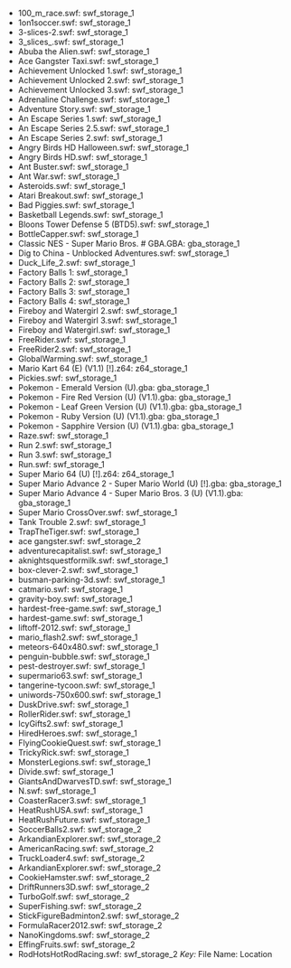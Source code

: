 * 100_m_race.swf: swf_storage_1
* 1on1soccer.swf: swf_storage_1
* 3-slices-2.swf: swf_storage_1
* 3_slices_.swf: swf_storage_1
* Abuba the Alien.swf: swf_storage_1
* Ace Gangster Taxi.swf: swf_storage_1
* Achievement Unlocked 1.swf: swf_storage_1
* Achievement Unlocked 2.swf: swf_storage_1
* Achievement Unlocked 3.swf: swf_storage_1
* Adrenaline Challenge.swf: swf_storage_1
* Adventure Story.swf: swf_storage_1
* An Escape Series 1.swf: swf_storage_1
* An Escape Series 2.5.swf: swf_storage_1
* An Escape Series 2.swf: swf_storage_1
* Angry Birds HD Halloween.swf: swf_storage_1
* Angry Birds HD.swf: swf_storage_1
* Ant Buster.swf: swf_storage_1
* Ant War.swf: swf_storage_1
* Asteroids.swf: swf_storage_1
* Atari Breakout.swf: swf_storage_1
* Bad Piggies.swf: swf_storage_1
* Basketball Legends.swf: swf_storage_1
* Bloons Tower Defense 5 (BTD5).swf: swf_storage_1
* BottleCapper.swf: swf_storage_1
* Classic NES - Super Mario Bros. # GBA.GBA: gba_storage_1
* Dig to China - Unblocked Adventures.swf: swf_storage_1
* Duck_Life_2.swf: swf_storage_1
* Factory Balls 1: swf_storage_1
* Factory Balls 2: swf_storage_1
* Factory Balls 3: swf_storage_1
* Factory Balls 4: swf_storage_1
* Fireboy and Watergirl 2.swf: swf_storage_1
* Fireboy and Watergirl 3.swf: swf_storage_1
* Fireboy and Watergirl.swf: swf_storage_1
* FreeRider.swf: swf_storage_1
* FreeRider2.swf: swf_storage_1
* GlobalWarming.swf: swf_storage_1
* Mario Kart 64 (E) (V1.1) [!].z64: z64_storage_1
* Pickies.swf: swf_storage_1
* Pokemon - Emerald Version (U).gba: gba_storage_1
* Pokemon - Fire Red Version (U) (V1.1).gba: gba_storage_1
* Pokemon - Leaf Green Version (U) (V1.1).gba: gba_storage_1
* Pokemon - Ruby Version (U) (V1.1).gba: gba_storage_1
* Pokemon - Sapphire Version (U) (V1.1).gba: gba_storage_1
* Raze.swf: swf_storage_1
* Run 2.swf: swf_storage_1
* Run 3.swf: swf_storage_1
* Run.swf: swf_storage_1
* Super Mario 64 (U) [!].z64: z64_storage_1
* Super Mario Advance 2 - Super Mario World (U) [!].gba: gba_storage_1
* Super Mario Advance 4 - Super Mario Bros. 3 (U) (V1.1).gba: gba_storage_1
* Super Mario CrossOver.swf: swf_storage_1
* Tank Trouble 2.swf: swf_storage_1
* TrapTheTiger.swf: swf_storage_1
* ace gangster.swf: swf_storage_2
* adventurecapitalist.swf: swf_storage_1
* aknightsquestformilk.swf: swf_storage_1
* box-clever-2.swf: swf_storage_1
* busman-parking-3d.swf: swf_storage_1
* catmario.swf: swf_storage_1
* gravity-boy.swf: swf_storage_1
* hardest-free-game.swf: swf_storage_1
* hardest-game.swf: swf_storage_1
* liftoff-2012.swf: swf_storage_1
* mario_flash2.swf: swf_storage_1
* meteors-640x480.swf: swf_storage_1
* penguin-bubble.swf: swf_storage_1
* pest-destroyer.swf: swf_storage_1
* supermario63.swf: swf_storage_1
* tangerine-tycoon.swf: swf_storage_1
* uniwords-750x600.swf: swf_storage_1
* DuskDrive.swf: swf_storage_1
* RollerRider.swf: swf_storage_1
* IcyGifts2.swf: swf_storage_1
* HiredHeroes.swf: swf_storage_1
* FlyingCookieQuest.swf: swf_storage_1
* TrickyRick.swf: swf_storage_1
* MonsterLegions.swf: swf_storage_1
* Divide.swf: swf_storage_1
* GiantsAndDwarvesTD.swf: swf_storage_1
* N.swf: swf_storage_1
* CoasterRacer3.swf: swf_storage_1
* HeatRushUSA.swf: swf_storage_1
* HeatRushFuture.swf: swf_storage_1
* SoccerBalls2.swf: swf_storage_2
* ArkandianExplorer.swf: swf_storage_2
* AmericanRacing.swf: swf_storage_2
* TruckLoader4.swf: swf_storage_2
* ArkandianExplorer.swf: swf_storage_2
* CookieHamster.swf: swf_storage_2
* DriftRunners3D.swf: swf_storage_2
* TurboGolf.swf: swf_storage_2
* SuperFishing.swf: swf_storage_2
* StickFigureBadminton2.swf: swf_storage_2
* FormulaRacer2012.swf: swf_storage_2
* NanoKingdoms.swf: swf_storage_2
* EffingFruits.swf: swf_storage_2
* RodHotsHotRodRacing.swf: swf_storage_2
*Key:* File Name: Location